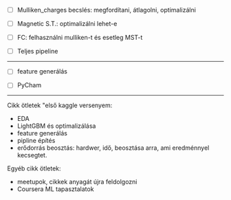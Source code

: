 - [ ] Mulliken_charges becslés: megfordítani, átlagolni, optimalizálni
- [ ] Magnetic S.T.: optimalizálni lehet-e
- [ ] FC: felhasználni mulliken-t és esetleg MST-t
- [ ] Teljes pipeline


-----


- [ ] feature generálás
- [ ] PyCham




-----


Cikk ötletek "első kaggle versenyem:
- EDA
- LightGBM és optimalizálása
- feature generálás
- pipline építés
- erődorrás beosztás: hardwer, idő, beosztása arra, ami eredménnyel kecsegtet.

Egyéb cikk ötletek:
- meetupok, cikkek anyagát újra feldolgozni
- Coursera ML tapasztalatok
